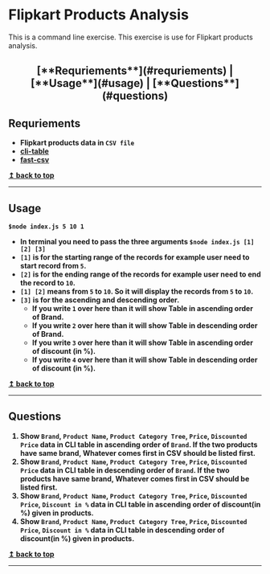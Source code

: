 # Flipkart Products Analysis
This is a command line exercise. This exercise is use for Flipkart products analysis.

 <h2 align="center">  [**Requriements**](#requriements) <b> | </b> [**Usage**](#usage) <b> | </b> [**Questions**](#questions) <b> <a name="top"></a>  <center> </h2>

<a name="#requriements"></a>
## Requriements
* Flipkart products data in `CSV file`
* [cli-table](https://www.npmjs.com/package/cli-table)
* [fast-csv](https://www.npmjs.com/package/fast-csv)

<b><a href="#top">↥ back to top</a></b>
<br/>
<hr>

<a name="#usage"></a>
## Usage

`$node index.js 5 10 1`
* In terminal you need to pass the three arguments `$node index.js [1] [2] [3]`
* `[1]` is for the starting range of the records for example user need to start record from `5`.
* `[2]` is for the ending range of the records for example user need to end the record to `10`.
* `[1] [2]` means from `5` to `10`. So it will display the records from `5` to `10`.
* `[3]` is for the ascending and descending order.
    * If you write `1` over here than it will show Table in ascending order of Brand.
    * If you write `2` over here than it will show Table in descending order of Brand.
    * If you write `3` over here than it will show Table in ascending order of discount (in %).
    * If you write `4` over here than it will show Table in descending order of discount (in %).

<b><a href="#top">↥ back to top</a></b>
<br/>
<hr>

<a name="questions"></a>
## Questions

 1. Show `Brand`, `Product Name`, `Product Category Tree`, `Price`, `Discounted Price` data in CLI table in ascending order of `Brand`. If the two products have same brand, Whatever comes first in CSV should be listed first.
 2. Show `Brand`, `Product Name`, `Product Category Tree`, `Price`, `Discounted Price` data in CLI table in descending  order of `Brand`. If the two products have same brand, Whatever comes first in CSV should be listed first.
 3. Show `Brand`, `Product Name`, `Product Category Tree`, `Price`, `Discounted Price`, `Discount in %` data in CLI table in ascending order of discount(in %) given in products.
 4. Show `Brand`, `Product Name`, `Product Category Tree`, `Price`, `Discounted Price`, `Discount in %` data in CLI table in descending order of discount(in %) given in products.

<b><a href="#top">↥ back to top</a></b>
<br/>
<hr>